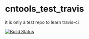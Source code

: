 # cntools_test_travis
it is only a test repo to learn travis-ci

[![Build Status](https://travis-ci.org/cn-tools/cntools_test_travis.svg?branch=master)](https://travis-ci.org/cn-tools/cntools_test_travis)
